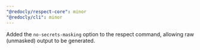 ```yaml
---
"@redocly/respect-core": minor
"@redocly/cli": minor
---
```


Added the `no-secrets-masking` option to the respect command, allowing raw (unmasked) output to be generated.
